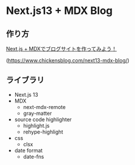 # Next.js13 + MDX Blog
## 作り方
[Next.js + MDXでブログサイトを作ってみよう！](https://www.chickensblog.com/next13-mdx-blog/)

(https://www.chickensblog.com/next13-mdx-blog/)
## ライブラリ
- Next.js 13
- MDX
  - next-mdx-remote
  - gray-matter
- source code highlighter
  - highlight.js
  - rehype-highlight
- css
  - clsx
- date format
  - date-fns


